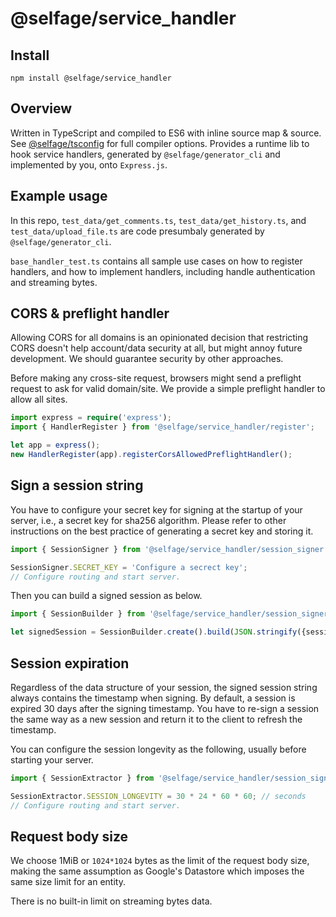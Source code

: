 # @selfage/service_handler

## Install

`npm install @selfage/service_handler`

## Overview

Written in TypeScript and compiled to ES6 with inline source map & source. See [@selfage/tsconfig](https://www.npmjs.com/package/@selfage/tsconfig) for full compiler options. Provides a runtime lib to hook service handlers, generated by `@selfage/generator_cli` and implemented by you, onto `Express.js`.

## Example usage

In this repo, `test_data/get_comments.ts`, `test_data/get_history.ts`, and `test_data/upload_file.ts` are code presumbaly generated by `@selfage/generator_cli`.

`base_handler_test.ts` contains all sample use cases on how to register handlers, and how to implement handlers, including handle authentication and streaming bytes.

## CORS & preflight handler

Allowing CORS for all domains is an opinionated decision that restricting CORS doesn't help account/data security at all, but might annoy future development. We should guarantee security by other approaches.

Before making any cross-site request, browsers might send a preflight request to ask for valid domain/site. We provide a simple preflight handler to allow all sites.

```TypeScript
import express = require('express');
import { HandlerRegister } from '@selfage/service_handler/register';

let app = express();
new HandlerRegister(app).registerCorsAllowedPreflightHandler();
```

## Sign a session string

You have to configure your secret key for signing at the startup of your server, i.e., a secret key for sha256 algorithm. Please refer to other instructions on the best practice of generating a secret key and storing it.

```TypeScript
import { SessionSigner } from '@selfage/service_handler/session_signer';

SessionSigner.SECRET_KEY = 'Configure a secrect key';
// Configure routing and start server.
```

Then you can build a signed session as below.

```TypeScript
import { SessionBuilder } from '@selfage/service_handler/session_signer';

let signedSession = SessionBuilder.create().build(JSON.stringify({sessionId: '1234', userId: '5678'}));
```

## Session expiration

Regardless of the data structure of your session, the signed session string always contains the timestamp when signing. By default, a session is expired 30 days after the signing timestamp. You have to re-sign a session the same way as a new session and return it to the client to refresh the timestamp.

You can configure the session longevity as the following, usually before starting your server.

```TypeScript
import { SessionExtractor } from '@selfage/service_handler/session_signer';

SessionExtractor.SESSION_LONGEVITY = 30 * 24 * 60 * 60; // seconds
// Configure routing and start server.
```

## Request body size

We choose 1MiB or `1024*1024` bytes as the limit of the request body size, making the same assumption as Google's Datastore which imposes the same size limit for an entity.

There is no built-in limit on streaming bytes data.